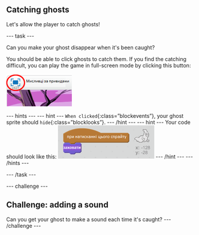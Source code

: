 ## Catching ghosts

Let's allow the player to catch ghosts!

\--- task \---

Can you make your ghost disappear when it's been caught?

You should be able to click ghosts to catch them. If you find the catching difficult, you can play the game in full-screen mode by clicking this button:

![скріншот](images/ghost-fullscreen.png)

\--- hints \--- \--- hint \--- `When clicked`{:class=”blockevents”}, your ghost sprite should `hide`{:class=”blocklooks”}. \--- /hint \--- \--- hint \--- Your code should look like this: ![screenshot](images/ghost-catch-code.png) \--- /hint \--- \--- /hints \---

\--- /task \---

\--- challenge \---

## Challenge: adding a sound

Can you get your ghost to make a sound each time it's caught? \--- /challenge \---